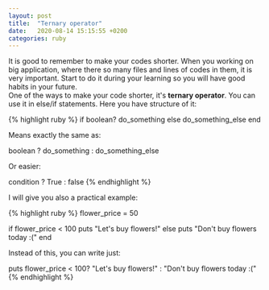 ```yaml
---
layout: post
title:  "Ternary operator"
date:   2020-08-14 15:15:55 +0200
categories: ruby
---
```

It is good to remember to make your codes shorter. When you working on big application, where there so many files and lines of codes in them, it is very important. Start to do it during your learning so you will have good habits in your future.<br>One of the ways to make your code shorter, it's <strong>ternary operator</strong>. You can use it in else/if statements. Here you have structure of it: 

{% highlight ruby %}
if boolean?
	do_something
else
	do_something_else
end

Means exactly the same as:

boolean ? do_something : do_something_else

Or easier: 

condition ? True : false
{% endhighlight %}

I will give you also a practical example:

{% highlight ruby %}
flower_price = 50

if flower_price < 100
  puts "Let's buy flowers!"
else
 puts "Don't buy flowers today :("
end

Instead of this, you can write just:

puts flower_price < 100? "Let's buy flowers!" : "Don't buy flowers today :("
{% endhighlight %}
